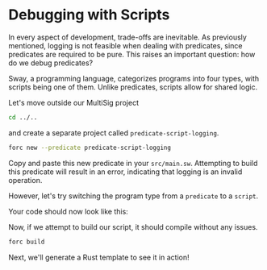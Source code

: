 
# Debugging with Scripts

In every aspect of development, trade-offs are inevitable. As previously mentioned, logging is not feasible when dealing with predicates, since predicates are required to be pure. This raises an important question: how do we debug predicates?

Sway, a programming language, categorizes programs into four types, with scripts being one of them. Unlike predicates, scripts allow for shared logic.

Let's move outside our MultiSig project

```sh
cd ../..
```

and create a separate project called `predicate-script-logging`.



```sh
forc new --predicate predicate-script-logging
```

Copy and paste this new predicate in your `src/main.sw`. Attempting to build this predicate will result in an error, indicating that logging is an invalid operation.

<CodeImport
  file="../../examples/intro-to-predicates/predicate-test-example/src/main.sw"
  comment="all"
  commentType="//"
  lang="sway"
/>

However, let's try switching the program type from a `predicate` to a `script`.

<CodeImport
  file="../../examples/intro-to-predicates/predicate-script-logging/src/main.sw"
  comment="program_type"
  commentType="//"
  lang="sway"
/>

Your code should now look like this:



<CodeImport
  file="../../examples/intro-to-predicates/predicate-script-logging/src/main.sw"
  comment="all"
  commentType="//"
  lang="sway"
/>

Now, if we attempt to build our script, it should compile without any issues.



```sh
forc build
```

Next, we'll generate a Rust template to see it in action!
